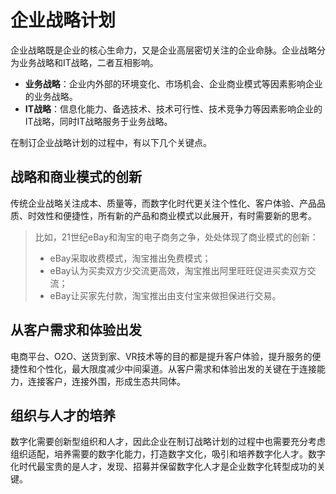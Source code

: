 # 企业战略计划

企业战略既是企业的核心生命力，又是企业高层密切关注的企业命脉。企业战略分为业务战略和IT战略，二者互相影响。

- **业务战略**：企业内外部的环境变化、市场机会、企业商业模式等因素影响企业的业务战略。
- **IT战略**：信息化能力、备选技术、技术可行性、技术竞争力等因素影响企业的IT战略，同时IT战略服务于业务战略。

在制订企业战略计划的过程中，有以下几个关键点。

## 战略和商业模式的创新

传统企业战略关注成本、质量等，而数字化时代更关注个性化、客户体验、产品品质、时效性和便捷性，所有新的产品和商业模式以此展开，有时需要新的思考。

> 比如，21世纪eBay和淘宝的电子商务之争，处处体现了商业模式的创新：
>
> - eBay采取收费模式，淘宝推出免费模式；
> - eBay认为买卖双方少交流更高效，淘宝推出阿里旺旺促进买卖双方交流；
> - eBay让买家先付款，淘宝推出由支付宝来做担保进行交易。

## 从客户需求和体验出发

电商平台、O2O、送货到家、VR技术等的目的都是提升客户体验，提升服务的便捷性和个性化，最大限度减少中间渠道。从客户需求和体验出发的关键在于连接能力，连接客户，连接外围，形成生态共同体。

## 组织与人才的培养

数字化需要创新型组织和人才，因此企业在制订战略计划的过程中也需要充分考虑组织适配，培养需要的数字化能力，打造数字文化，吸引和培养数字化人才。数字化时代最宝贵的是人才，发现、招募并保留数字化人才是企业数字化转型成功的关键。
